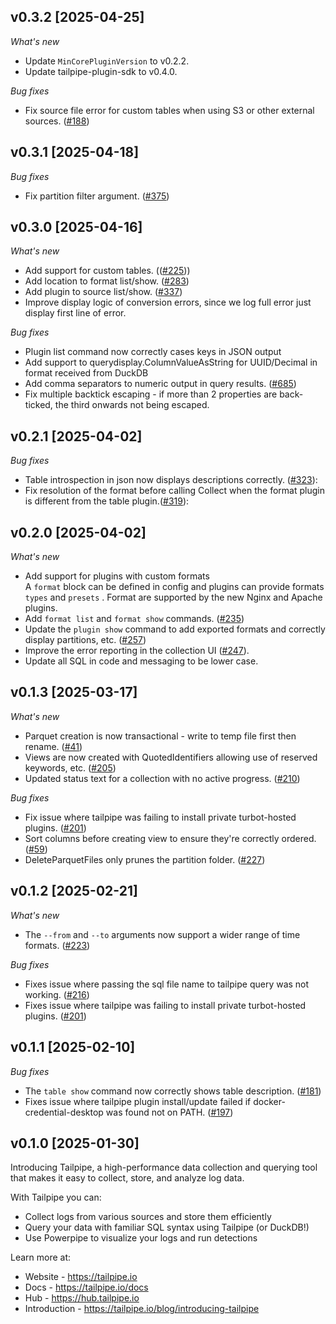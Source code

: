 ## v0.3.2 [2025-04-25]
_What's new_
* Update `MinCorePluginVersion` to v0.2.2.
* Update tailpipe-plugin-sdk to v0.4.0.

_Bug fixes_
* Fix source file error for custom tables when using S3 or other external sources. ([#188](https://github.com/turbot/tailpipe-plugin-sdk/issues/188)) 

## v0.3.1 [2025-04-18]
_Bug fixes_
* Fix partition filter argument. ([#375](https://github.com/turbot/tailpipe/issues/375))

## v0.3.0 [2025-04-16]

_What's new_
* Add support for custom tables. (([#225](https://github.com/turbot/tailpipe/issues/225)))
* Add location to format list/show. ([#283](https://github.com/turbot/tailpipe/issues/283))
* Add plugin to source list/show. ([#337](https://github.com/turbot/tailpipe/issues/337))
* Improve display logic of conversion errors, since we log full error just display first line of error.

_Bug fixes_
* Plugin list command now correctly cases keys in JSON output 
* Add support to querydisplay.ColumnValueAsString for UUID/Decimal in format received from DuckDB
* Add comma separators to numeric output in query results. ([#685](https://github.com/turbot/pipe-fittings/issues/685))
* Fix multiple backtick escaping - if more than 2 properties are back-ticked, the third onwards not being escaped.

## v0.2.1 [2025-04-02]
_Bug fixes_
* Table introspection in json now displays descriptions correctly. ([#323](https://github.com/turbot/tailpipe/issues/323)):
* Fix resolution of the format before calling Collect when the format plugin is different from the table plugin.([#319](https://github.com/turbot/tailpipe/issues/319)):

## v0.2.0 [2025-04-02]
_What's new_
* Add support for plugins with custom formats  
  A `format` block can be defined in config and plugins can provide formats `types` and `presets` . Format are supported by the new Nginx and Apache plugins.
* Add `format list` and `format show` commands. ([#235](https://github.com/turbot/tailpipe/issues/235))
* Update the `plugin show` command to add exported formats and correctly display partitions, etc. ([#257](https://github.com/turbot/tailpipe/issues/257))
* Improve the error reporting in the collection UI ([#247](https://github.com/turbot/tailpipe/issues/247)).
* Update all SQL in code and messaging to be lower case.

## v0.1.3 [2025-03-17]
_What's new_
- Parquet creation is now transactional - write to temp file first then rename. ([#41](https://github.com/turbot/tailpipe/issues/41))
- Views are now created with QuotedIdentifiers allowing use of reserved keywords, etc. ([#205](https://github.com/turbot/tailpipe/issues/205))
- Updated status text for a collection with no active progress. ([#210](https://github.com/turbot/tailpipe/issues/210))

_Bug fixes_
- Fix issue where tailpipe was failing to install private turbot-hosted plugins. ([#201](https://github.com/turbot/tailpipe/issues/201))
- Sort columns before creating view to ensure they're correctly ordered. ([#59](https://github.com/turbot/tailpipe/issues/59))
- DeleteParquetFiles only prunes the partition folder. ([#227](https://github.com/turbot/tailpipe/issues/227))

## v0.1.2 [2025-02-21]
_What's new_
- The `--from` and `--to` arguments now support a wider range of time formats. ([#223](https://github.com/turbot/tailpipe/issues/223))

_Bug fixes_
- Fixes issue where passing the sql file name to tailpipe query was not working. ([#216](https://github.com/turbot/tailpipe/issues/216))
- Fixes issue where tailpipe was failing to install private turbot-hosted plugins. ([#201](https://github.com/turbot/tailpipe/issues/201))

## v0.1.1 [2025-02-10]
_Bug fixes_
- The `table show` command now correctly shows table description. ([#181](https://github.com/turbot/tailpipe/issues/181))
- Fixes issue where tailpipe plugin install/update failed if docker-credential-desktop was found not on PATH. ([#197](https://github.com/turbot/tailpipe/issues/197))

## v0.1.0 [2025-01-30]

Introducing Tailpipe, a high-performance data collection and querying tool that makes it easy to collect, store, and analyze log data.

With Tailpipe you can:

* Collect logs from various sources and store them efficiently
* Query your data with familiar SQL syntax using Tailpipe (or DuckDB!)
* Use Powerpipe to visualize your logs and run detections

Learn more at:
* Website - https://tailpipe.io
* Docs - https://tailpipe.io/docs
* Hub - https://hub.tailpipe.io
* Introduction - https://tailpipe.io/blog/introducing-tailpipe

